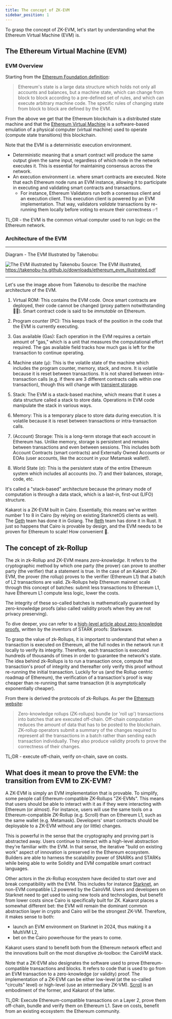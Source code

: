 ```yaml
---
title: The concept of ZK-EVM
sidebar_position: 1
---
```


To grasp the concept of ZK-EVM, let's start by understanding what the Ethereum
Virtual Machine (EVM) is.

## The Ethereum Virtual Machine (EVM)

### EVM Overview

Starting from the
[Ethereum Foundation definition](https://ethereum.org/developers/docs/evm#from-ledger-to-state-machine):

> Ethereum's state is a large data structure which holds not only all accounts
> and balances, but a machine state, which can change from block to block
> according to a pre-defined set of rules, and which can execute arbitrary
> machine code. The specific rules of changing state from block to block are
> defined by the EVM.

From the above we get that the Ethereum blockchain is a distributed state
machine and that the
[Ethereum Virtual Machine](https://ethereum.org/developers/docs/evm) is a
software-based emulation of a physical computer (virtual machine) used to
operate (compute state transitions) this blockchain.

Note that the EVM is a deterministic execution environment.

- Deterministic meaning that a smart contract will produce the same output given
  the same input, regardless of which node in the network executes it. This is
  essential for maintaining consensus across the network.
- An execution environment i.e. where smart contracts are executed. Note that
  each Ethereum node runs an EVM instance, allowing it to participate in
  executing and validating smart contracts and transactions.
  - For instance, Ethereum Validators run both a consensus client and an
    execution client. This execution client is powered by an EVM implementation.
    That way, validators _validate_ transactions by re-running them locally
    before voting to ensure their correctness ✅!

TL;DR - the EVM is the common virtual computer used to run logic on the Ethereum
network.

### Architecture of the EVM

---

Diagram - The EVM Illustrated by Takenobu:

![The EVM illustrated by Takenobu](../../static/diagrams/evm_takenobu.png)
Source: The EVM illustrated,
https://takenobu-hs.github.io/downloads/ethereum_evm_illustrated.pdf

---

Let's use the image above from Takenobu to describe the machine architecture of
the EVM.

1. Virtual ROM: This contains the EVM code. Once smart contracts are deployed,
   their code cannot be changed (proxy pattern notwithstanding 🧑‍🔬). Smart
   contract code is said to be _immutable_ on Ethereum.

2. Program counter (PC): This keeps track of the position in the code that the
   EVM is currently executing.

3. Gas available (Gas): Each operation in the EVM requires a certain amount of
   "gas," which is a unit that measures the computational effort required. The
   gas available field tracks how much gas is left for the transaction to
   continue operating.

4. Machine state (µ): This is the volatile state of the machine which includes
   the program counter, memory, stack, and more. It is volatile because it is
   reset between transactions. It is not shared between intra-transaction calls
   (e.g. if there are 3 different contracts calls within one transaction),
   though this will change with
   [transient storage](https://eips.ethereum.org/EIPS/eip-1153).

5. Stack: The EVM is a stack-based machine, which means that it uses a data
   structure called a stack to store data. Operations in EVM code manipulate the
   stack in various ways.

6. Memory: This is a temporary place to store data during execution. It is
   volatile because it is reset between transactions or intra-transaction calls.

7. (Account) Storage: This is a long-term storage that each account in Ethereum
   has. Unlike memory, storage is persistent and remains between transactions
   and even between sessions. This includes both Account Contracts (smart
   contracts) and Externally Owned Accounts or EOAs (user accounts, like the
   account in your Metamask wallet!).

8. World State (σ): This is the persistent state of the entire Ethereum system
   which includes all accounts (no. 7) and their balances, storage, code, etc.

It's called a "stack-based" architecture because the primary mode of computation
is through a data stack, which is a last-in, first-out (LIFO) structure.

Kakarot is a ZK-EVM built in Cairo. Essentially, this means we've written number
1 to 8 in Cairo (by relying on existing StarknetOS clients as well). The
[Geth](https://geth.ethereum.org/) team has done it in Golang. The
[Reth](https://github.com/paradigmxyz/reth) team has done it in Rust. It just so
happens that Cairo is provable by design, and the EVM needs to be proven for
Ethereum to scale! How convenient 🥕.

## The concept of zk-Rollup

The zk in zk-Rollup and ZK-EVM means _zero-knowledge_. It refers to the
cryptographic method by which one party (the prover) can prove to another party
(the verifier) that a statement is true. In the case of an Kakarot ZK-EVM, the
prover (the rollup) proves to the verifier (Ethereum L1) that a batch of L2
transactions are valid. Zk-Rollups help Ethereum mainnet scale through this
concept of batches: submit less transactions to Ethereum L1, have Ethereum L1
compute less logic, lower the costs.

The integrity of these so-called batches is mathematically guaranteed by
zero-knowledge proofs (also called validity proofs when they are not privacy
preserving).

To dive deeper, you can refer to a
[high-level article about zero-knowledge proofs](https://medium.com/starkware/stark-math-the-journey-begins-51bd2b063c71),
written by the inventors of STARK proofs: Starkware.

To grasp the value of zk-Rollups, it is important to understand that when a
transaction is executed on Ethereum, all the full nodes in the network run it
locally to verify its integrity. Therefore, each transaction is executed
hundreds of thousands of times in order to guarantee the network's state. The
idea behind zk-Rollups is to run a transaction once, compute that transaction's
proof of integrity and thereafter only verify this proof without re-running the
initial transaction. Luckily for us (and the Rollup centric roadmap of
Ethereum), the verification of a transaction's proof is way cheaper than
re-running that same transaction (it is asymptotically exponentially cheaper).

From there is derived the protocols of zk-Rollups. As per the
[Ethereum website](https://ethereum.org/developers/docs/scaling/zk-rollups#what-are-zk-rollups):

> Zero-knowledge rollups (ZK-rollups) bundle (or 'roll up') transactions into
> batches that are executed off-chain. Off-chain computation reduces the amount
> of data that has to be posted to the blockchain. ZK-rollup operators submit a
> summary of the changes required to represent all the transactions in a batch
> rather than sending each transaction individually. They also produce validity
> proofs to prove the correctness of their changes.

TL;DR - execute off-chain, verify on-chain, save on costs.

## What does it mean to prove the EVM: the transition from EVM to ZK-EVM?

A ZK-EVM is simply an EVM implementation that is provable. To simplify, some
people call Ethereum-compatible ZK-Rollups "ZK-EVMs". This means that users
should be able to interact with it as if they were interacting with Ethereum (or
almost). For instance, users will use the same tools on a Ethereum-compatible
ZK-Rollup (e.g. Scroll) than on Ethereum L1, such as the same wallet (e.g.
Metamask). Developers' smart contracts should be deployable to a ZK-EVM without
any (or little) changes.

This is powerful in the sense that the cryptography and proving part is
abstracted away. Users continue to interact with a high-level abstraction
they're familiar with: the EVM. In that sense, the iterative "build on existing
work" aspect of innovation is preserved in the Ethereum ecosystem. Builders are
able to harness the scalability power of SNARKs and STARKs while being able to
write Solidity and EVM compatible smart contract languages.

Other actors in the zk-Rollup ecosystem have decided to start over and break
compatibility with the EVM. This includes for instance
[Starknet](https://www.starknet.io/en), an non-EVM compatible L2 powered by the
CairoVM. Users and developers on Starknet need to get used to using new tools
and technologies, but benefit from lower costs since Cairo is specifically built
for ZK. Kakarot places a somewhat different bet: the EVM will remain the
dominant common abstraction layer in crypto and Cairo will be the strongest
ZK-VM. Therefore, it makes sense to both:

- launch an EVM environment on Starknet in 2024, thus making it a MultiVM L2,
- bet on the Cairo powerhouse for the years to come.

Kakarot users stand to benefit both from the Ethereum network effect and the
innovations built on the most disruptive zk-toolbox: the CairoVM stack.

Note that a ZK-EVM also designates the software used to prove
Ethereum-compatible transactions and blocks. It refers to code that is used to
go from an EVM transaction to a zero-knowledge (or validity) proof. The
implementation of a ZK-EVM can be either low-level (at the so-called "circuits"
level) or high-level (use an intermediary ZK-VM). [Scroll](https://scroll.io/)
is an embodiment of the former, and Kakarot of the latter.

TL;DR: Execute Ethereum-compatible transactions on a Layer 2, prove them
off-chain, bundle and verify them on Ethereum L1. Save on costs, benefit from an
existing ecosystem: the Ethereum community.
